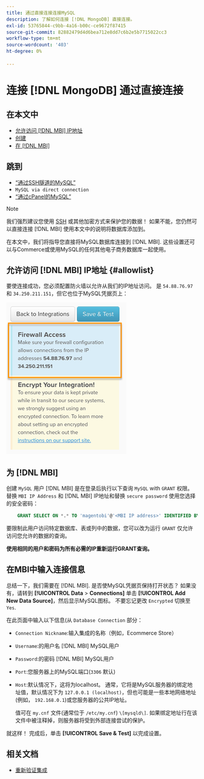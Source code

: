 ```yaml
---
title: 通过直接连接连接MySQL
description: 了解如何连接 [!DNL MongoDB] 直接连接。
exl-id: 53765844-c9bb-4a16-b00c-ce9672f87415
source-git-commit: 82882479d4d6bea712e8dd7c6b2e5b7715022cc3
workflow-type: tm+mt
source-wordcount: '403'
ht-degree: 0%

---
```


# 连接 [!DNL MongoDB] 通过直接连接

## 在本文中

* [允许访问 [!DNL MBI] IP地址](#allowlist)
* [创建 ](#steptwo)
* [在 [!DNL MBI]](#stepthree)

## 跳到

* [“通过SSH隧道的MySQL”](../integrations/mysql-via-ssh-tunnel.md)
* `MySQL via direct connection`
* [“通过cPanel的MySQL”](../integrations/mysql-via-cpanel.md)

>[!NOTE]
>
>我们强烈建议您使用 [SSH](../integrations/mysql-via-ssh-tunnel.md) 或其他加密方式来保护您的数据！ 如果不能，您仍然可以直接连接 [!DNL MBI] 使用本文中的说明将数据库添加到。

在本文中，我们将指导您直接将MySQL数据库连接到 [!DNL MBI]. 这些设置还可以与Commerce或使用MySQL的任何其他电子商务数据库一起使用。

## 允许访问 [!DNL MBI] IP地址 {#allowlist}

要使连接成功，您必须配置防火墙以允许从我们的IP地址访问。 是 `54.88.76.97` 和 `34.250.211.151`，但它也位于MySQL凭据页上：

![MBI_Allow_Access_IPs.png](../../../assets/MBI_allow_access_IPs.png)

## 为 [!DNL MBI]

创建 `MySQL` 用户 [!DNL MBI] 是在登录后执行以下查询 `MySQL` with `GRANT` 权限。 替换 `MBI IP Address` 和 [!DNL MBI] IP地址和替换 `secure password` 使用您选择的安全密码：

```sql
    GRANT SELECT ON *.* TO 'magentobi'@'<MBI IP address>' IDENTIFIED BY '<secure password>';
```

要限制此用户访问特定数据库、表或列中的数据，您可以改为运行 `GRANT` 仅允许访问您允许的数据的查询。

**使用相同的用户和密码为所有必需的IP重新运行GRANT查询。**

## 在MBI中输入连接信息

总结一下，我们需要在 [!DNL MBI]. 是否使MySQL凭据页保持打开状态？ 如果没有，请转到 **[!UICONTROL Data** > **Connections]** 单击 **[!UICONTROL Add New Data Source]**，然后显示MySQL图标。 不要忘记更改 `Encrypted` 切换至 `Yes`.

在此页面中输入以下信息(从 `Database Connection` 部分：

* `Connection Nickname`:输入集成的名称（例如，Ecommerce Store）
* `Username`:的用户名 [!DNL MBI] MySQL用户
* `Password`:的密码 [!DNL MBI] MySQL用户
* `Port`:您服务器上的MySQL端口(`3306` 默认)
* `Host`:默认情况下，这将为localhost。 通常，它将是MySQL服务器的绑定地址值，默认情况下为 `127.0.0.1 (localhost)`，但也可能是一些本地网络地址(例如， `192.168.0.1`)或您服务器的公共IP地址。

   值可在 `my.cnf` 文件(通常位于 `/etc/my.cnf`) `\[mysqld\]`. 如果绑定地址行在该文件中被注释掉，则服务器将受到外部连接尝试的保护。

就这样！ 完成后，单击 **[!UICONTROL Save & Test]** 以完成设置。

## 相关文档

* [重新验证集成](https://support.magento.com/hc/en-us/articles/360016733151)
